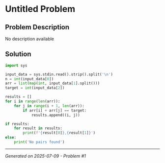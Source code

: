 # Untitled Problem

## Problem Description
No description available

## Solution
```python
import sys

input_data = sys.stdin.read().strip().split('\n')
n = int(input_data[0])
arr = list(map(int, input_data[1].split()))
target = int(input_data[2])

results = []
for i in range(len(arr)):
    for j in range(i + 1, len(arr)):
        if arr[i] + arr[j] == target:
            results.append((i, j))

if results:
    for result in results:
        print(f'{result[0]},{result[1]}')
else:
    print('No pairs found')
```

---
*Generated on 2025-07-09 - Problem #1*